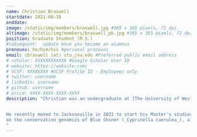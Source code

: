 ```yaml
---
name: Christian Braswell
startdate: 2021-08-18
enddate:
image: /static/img/members/braswell.jpg #365 x 365 pixels, 72 dpi
altimage: /static/img/members/braswell_pb.jpg #365 x 365 pixels, 72 dpi
position: Graduate Student (M.S.)
#subsequent:  update once you become an alumnus
pronouns: he/him/his #personal pronouns
email: cbraswell (at) stu.jsu.edu #Preferred public email address
# scholar: XXXXXXXXXXXX #Google Scholar User ID
# website: https://website.com/
# UCSF: XXXXXXXX #UCSF Profile ID - Employees only
# twitter: username
# linkedin: username
# github: username
# orcid: XXXX-XXXX-XXXX-XXXX
description: "Christian was an undergraduate at [The University of West Alabama](https://www.uwa.edu), where he worked in [The Laboratory of Aquatic Evolution (LAQE)](https://www.sandellab.org) of [Dr. Michael Sandel]() on DNA sequencing, animal husbandry, and other projects (e.g. fieldwork, identification, DNA barcoding, and phylogeography of freshwater fishes), and where he also directed the lab's outreach program. 


He recently moved to Jacksonville in 2021 to start his Master's studies in [Biology](http://www.jsu.edu/biology/) here at JSU under Dr. Bagley. Christian is working 
on the conservation genomics of Blue Shiner (_Cyprinella caerulea_), a minnow species native to the Coosa and Cahaba drainages of the Mobile Basin in Alabama, as well as northwest Georgia and southeastern Tennessee. Blue Shiner are federally listed as a threatened species under the Endangered Species Act, and are of conservation concern due to pollution, sedimentation, and other human impacts. 
"
---
```

